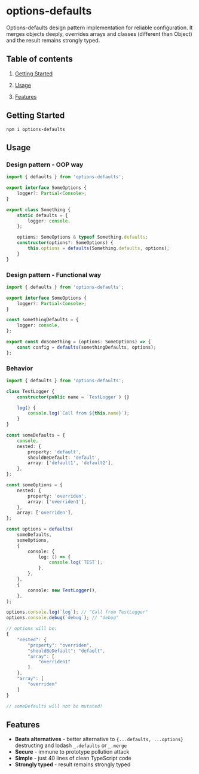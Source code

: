 <p align="center">
    <h1>options-defaults</h1>
    <div>Options-defaults design pattern implementation for reliable configuration. It merges objects deeply, overrides arrays and classes (different than Object) and the result remains strongly typed.</div>
</p>

## Table of contents

1. [Getting Started](#getting-started)

2. [Usage](#usage)

3. [Features](#features)



## Getting Started
`npm i options-defaults`


## Usage
### Design pattern - OOP way

```ts
import { defaults } from 'options-defaults';

export interface SomeOptions {
    logger?: Partial<Console>;
}

export class Something {
    static defaults = {
        logger: console,
    };

    options: SomeOptions & typeof Something.defaults;
    constructor(options?: SomeOptions) {
        this.options = defaults(Something.defaults, options);
    }
}
```

### Design pattern - Functional way

```ts
import { defaults } from 'options-defaults';

export interface SomeOptions {
    logger?: Partial<Console>;
}

const somethingDefaults = {
    logger: console,
};

export const doSomething = (options: SomeOptions) => {
    const config = defaults(somethingDefaults, options);
};
```

### Behavior

```ts
import { defaults } from 'options-defaults';

class TestLogger {
    constructor(public name = `TestLogger`) {}

    log() {
        console.log(`Call from ${this.name}`);
    }
}

const someDefaults = {
    console,
    nested: {
        property: 'default',
        shouldBeDefault: 'default',
        array: ['default1', 'default2'],
    },
};

const someOptions = {
    nested: {
        property: 'overriden',
        array: ['overriden1'],
    },
    array: ['overriden'],
};

const options = defaults(
    someDefaults,
    someOptions,
    {
        console: {
            log: () => {
                console.log(`TEST`);
            },
        },
    },
    {
        console: new TestLogger(),
    },
);

options.console.log(`log`); // "Call from TestLogger"
options.console.debug(`debug`); // "debug"

// options will be:
{
    "nested": {
        "property": "overriden",
        "shouldBeDefault": "default",
        "array": [
            "overriden1"
        ]
    },
    "array": [
        "overriden"
    ]
}

// someDefaults will not be mutated!
```


## Features
-   **Beats alternatives** - better alternative to `{...defaults, ...options}` destructing and lodash `_.defaults` or `_.merge`
-   **Secure** - immune to prototype pollution attack
-   **Simple** - just 40 lines of clean TypeScript code
-   **Strongly typed** - result remains strongly typed

